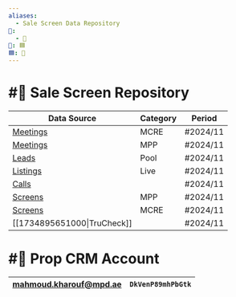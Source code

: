 ```yaml
---
aliases:
  - Sale Screen Data Repository
📁:
  - 💼
💼: 🟦
🟦: 👤
---
```

# #📁 Sale Screen Repository

| Data Source                                                                                                                        | Category | Period   |
| ---------------------------------------------------------------------------------------------------------------------------------- | -------- | -------- |
| [Meetings](https://docs.google.com/spreadsheets/d/1N_mzEZXiUkNd6PY_seYCRiiDK-U9Ib-Ocoxq5VKxKMg/edit?gid=1369807260#gid=1369807260) | MCRE     | #2024/11 |
| [Meetings](https://docs.google.com/spreadsheets/d/1-VIwmwGrO0Z2m2cMrUuW9UiUrLyF5c_n/edit?gid=1572395819#gid=1572395819)            | MPP      | #2024/11 |
| [Leads](https://prop.mpd.ae/opportunities/reports/from_pool/)                                                                      | Pool     | #2024/11 |
| [Listings](https://prop.mpd.ae/sales/)                                                                                             | Live     | #2024/11 |
| [Calls](https://crm.mpd.ae/report/mpd/group_activity_new/)                                                                         |          | #2024/11 |
| [Screens](https://docs.google.com/spreadsheets/d/1swFCqMdiwOUuwBvL11YPOM42jHOP6VO64LiL7jV5Ybs/edit?gid=81540269#gid=81540269)      | MPP      | #2024/11 |
| [Screens](https://docs.google.com/spreadsheets/d/19X8ng3PRqnCK80oANZ8PQmZFzfl913ZiFYKSjtoLri4/edit?gid=1920943331#gid=1920943331)  | MCRE     | #2024/11 |
| [[1734895651000\|TruCheck]]                                                                                                        |          | #2024/11 |

# #👤 Prop CRM Account

| mahmoud.kharouf@mpd.ae | `DkVenP89mhPbGtk` |
| ---------------------- | ----------------: |
